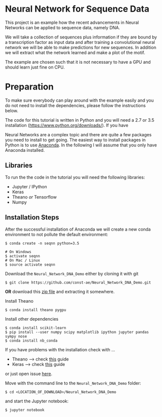 # Neural Network for Sequence Data

This project is an example how the recent advancements in Neural Networks
can be applied to sequence data, namely DNA.

We will take a collection of sequences plus information if they are 
bound by a transcription factor as input data and after training
a convolutional neural network we will be able to make predictions 
for new sequences. In addition we will extract what the network learned
and make a plot of the motif.

The example are chosen such that it is not necessary to have a GPU and should learn just fine on CPU.

# Preparation

To make sure everybody can play around with the example easily and you do not need to install the dependencies, please follow the instructions below.

The code for this tutorial is written in Python and you will need a 2.7 or 3.5 installation (https://www.python.org/downloads/). If you have 

Neural Networks are a complex topic and there are quite a few packages you need to install to get going. The easiest way to install packages in Python is to use [Anaconda](https://www.continuum.io/downloads). In the following I will assume that you only have Anaconda installed.

## Libraries

To run the the code in the tutorial you will need the following libraries:

* Jupyter / IPython
* Keras
* Theano _or_ Tensorflow
* Numpy

## Installation Steps 

After the successful installation of Anaconda we will create a new conda environment to not pollute the default environment:

```Shell
$ conda create -n seqnn python=3.5 
```

```Shell
# On Windows
$ activate seqnn
# On Mac / Linux
$ source activate seqnn
```

Download the `Neural_Network_DNA_Demo` either by cloning it with git

```Shell
$ git clone https://github.com/const-ae/Neural_Network_DNA_Demo.git
```

__OR__ download this [zip file](https://github.com/Artjom-Metro/Neural_Network_DNA_Demo/archive/master.zip) and extracting it somewhere.

Install Theano 

```Shell
$ conda install theano pygpu
```

Install other dependencies

```Shell
$ conda install scikit-learn
$ pip install --user numpy scipy matplotlib ipython jupyter pandas sympy nose
$ conda install nb_conda
```


If you have problems with the installation check with ...

* Theano --> check [this](http://deeplearning.net/software/theano/install.html#install) guide
* Keras --> check [this](https://keras.io/#installation) guide

or just open issue [here](https://github.com/Artjom-Metro/Neural_Network_DNA_Demo/issues).

Move with the command line to the `Neural_Network_DNA_Demo` folder:

```Shell
$ cd <LOCATION_OF_DOWNLOAD>/Neural_Network_DNA_Demo
```

and start the Jupyter notebook:

```Shell
$ jupyter notebook
```









